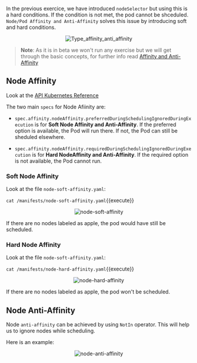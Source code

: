 In the previous exercice, we have introduced `nodeSelector`  but using this is a hard conditions. If the condition is not met, the pod cannot be shceduled.
`Node/Pod Affinity and Anti-Affinity` solves this issue by introducing soft and hard conditions.

<p style="text-align:center;"><img src="/andresguisado/courses/kubernetes101/assign-pod-nodes/assets/type-affinity-anti-affinity.png" alt="Type_affinity_anti_affinity"></p>

>**Note**: As it is in beta we won't run any exercise but we will get through the basic concepts, for further info read [Affinity and Anti-Affinity](https://kubernetes.io/docs/concepts/configuration/assign-pod-node/#affinity-and-anti-affinity)

## Node Affinity

Look at the [API Kubernetes Reference](https://v1-10.docs.kubernetes.io/docs/reference/generated/kubernetes-api/v1.10/#nodeaffinity-v1-core)

The two main `specs` for Node Afiinity are:

* `spec.affinity.nodeAffinity.preferredDuringSchedulingIgnoredDuringExecution` is for **Soft Node  Affinity and Anti-Affinity**. If the preferred option is available, the Pod will run there. If not, the Pod can still be sheduled elsewhere. 

* `spec.affinity.nodeAffinity.requiredDuringSchedulingIgnoredDuringExecution` is for **Hard NodeAffinity and Anti-Affinity**. If the required option is not available, the Pod cannot run.

### Soft Node Affinity

Look at the file `node-soft-affinity.yaml`:

`cat /manifests/node-soft-affinity.yaml`{{execute}}

<p style="text-align:center;"><img src="/andresguisado/courses/kubernetes101/assign-pod-nodes/assets/node-soft-affinity.png" alt="node-soft-affinity"></p>

If there are no nodes labeled as apple, the pod would have still be scheduled.

### Hard Node Affinity

Look at the file `node-soft-affinity.yaml`:

`cat /manifests/node-hard-affinity.yaml`{{execute}}

<p style="text-align:center;"><img src="/andresguisado/courses/kubernetes101/assign-pod-nodes/assets/node-hard-affinity.png" alt="node-hard-affinity"></p>

If there are no nodes labeled as apple, the pod won't be scheduled.

## Node Anti-Affinity

Node `anti-affinity` can be achieved by using `NotIn` operator. This will help us to ignore nodes while scheduling.

Here is an example:

<p style="text-align:center;"><img src="/andresguisado/courses/kubernetes101/assign-pod-nodes/assets/node-anti-affinity.png" alt="node-anti-affinity"></p>

